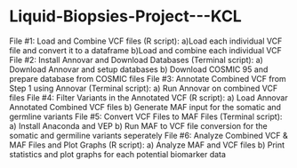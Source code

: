 # Liquid-Biopsies-Project---KCL
File #1: Load and Combine VCF files (R script):
      a)Load each individual VCF file and convert it to a dataframe
      b)Load and combine each individual VCF
File #2: Install Annovar and Download Databases (Terminal script):
      a) Download Annovar and setup databases
      b) Download COSMIC 95 and prepare database from COSMIC files
File #3: Annotate Combined VCF from Step 1 using Annovar (Terminal script):
      a) Run Annovar on combined VCF files
File #4: Filter Variants in the Annotated VCF (R script):
      a) Load Annovar Annotated Combined VCF files 
      b) Generate MAF input for the somatic and germline variants
File #5: Convert VCF Files to MAF Files (Terminal script):
      a) Install Anaconda and VEP
      b) Run MAF to VCF file conversion for the somatic and germiline variants seperately 
File #6: Analyze Combined VCF & MAF Files and Plot Graphs (R script):
      a) Analyze MAF and VCF files
      b) Print statistics and plot graphs for each potential biomarker data
